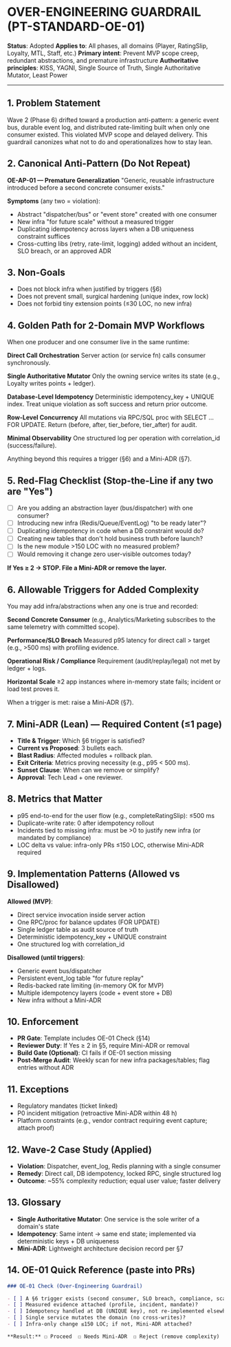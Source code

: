 # OVER-ENGINEERING GUARDRAIL (PT-STANDARD-OE-01)

**Status**: Adopted
**Applies to**: All phases, all domains (Player, RatingSlip, Loyalty, MTL, Staff, etc.)
**Primary intent**: Prevent MVP scope creep, redundant abstractions, and premature infrastructure
**Authoritative principles**: KISS, YAGNI, Single Source of Truth, Single Authoritative Mutator, Least Power

---

## 1. Problem Statement

Wave 2 (Phase 6) drifted toward a production anti-pattern: a generic event bus, durable event log, and distributed rate-limiting built when only one consumer existed. This violated MVP scope and delayed delivery. This guardrail canonizes what not to do and operationalizes how to stay lean.

## 2. Canonical Anti-Pattern (Do Not Repeat)

**OE-AP-01 — Premature Generalization**
"Generic, reusable infrastructure introduced before a second concrete consumer exists."

**Symptoms** (any two = violation):

- Abstract "dispatcher/bus" or "event store" created with one consumer
- New infra "for future scale" without a measured trigger
- Duplicating idempotency across layers when a DB uniqueness constraint suffices
- Cross-cutting libs (retry, rate-limit, logging) added without an incident, SLO breach, or an approved ADR

## 3. Non-Goals

- Does not block infra when justified by triggers (§6)
- Does not prevent small, surgical hardening (unique index, row lock)
- Does not forbid tiny extension points (≤30 LOC, no new infra)

## 4. Golden Path for 2-Domain MVP Workflows

When one producer and one consumer live in the same runtime:

**Direct Call Orchestration**
Server action (or service fn) calls consumer synchronously.

**Single Authoritative Mutator**
Only the owning service writes its state (e.g., Loyalty writes points + ledger).

**Database-Level Idempotency**
Deterministic idempotency_key + UNIQUE index. Treat unique violation as soft success and return prior outcome.

**Row-Level Concurrency**
All mutations via RPC/SQL proc with SELECT … FOR UPDATE. Return (before, after, tier_before, tier_after) for audit.

**Minimal Observability**
One structured log per operation with correlation_id (success/failure).

Anything beyond this requires a trigger (§6) and a Mini-ADR (§7).

## 5. Red-Flag Checklist (Stop-the-Line if any two are "Yes")

- [ ] Are you adding an abstraction layer (bus/dispatcher) with one consumer?
- [ ] Introducing new infra (Redis/Queue/EventLog) "to be ready later"?
- [ ] Duplicating idempotency in code when a DB constraint would do?
- [ ] Creating new tables that don't hold business truth before launch?
- [ ] Is the new module >150 LOC with no measured problem?
- [ ] Would removing it change zero user-visible outcomes today?

**If Yes ≥ 2 → STOP. File a Mini-ADR or remove the layer.**

## 6. Allowable Triggers for Added Complexity

You may add infra/abstractions when any one is true and recorded:

**Second Concrete Consumer**
(e.g., Analytics/Marketing subscribes to the same telemetry with committed scope).

**Performance/SLO Breach**
Measured p95 latency for direct call > target (e.g., >500 ms) with profiling evidence.

**Operational Risk / Compliance**
Requirement (audit/replay/legal) not met by ledger + logs.

**Horizontal Scale**
≥2 app instances where in-memory state fails; incident or load test proves it.

When a trigger is met: raise a Mini-ADR (§7).

## 7. Mini-ADR (Lean) — Required Content (≤1 page)

- **Title & Trigger**: Which §6 trigger is satisfied?
- **Current vs Proposed**: 3 bullets each.
- **Blast Radius**: Affected modules + rollback plan.
- **Exit Criteria**: Metrics proving necessity (e.g., p95 < 500 ms).
- **Sunset Clause**: When can we remove or simplify?
- **Approval**: Tech Lead + one reviewer.

## 8. Metrics that Matter

- p95 end-to-end for the user flow (e.g., completeRatingSlip): ≤500 ms
- Duplicate-write rate: 0 after idempotency rollout
- Incidents tied to missing infra: must be >0 to justify new infra (or mandated by compliance)
- LOC delta vs value: infra-only PRs ≤150 LOC, otherwise Mini-ADR required

## 9. Implementation Patterns (Allowed vs Disallowed)

**Allowed (MVP)**:

- Direct service invocation inside server action
- One RPC/proc for balance updates (FOR UPDATE)
- Single ledger table as audit source of truth
- Deterministic idempotency_key + UNIQUE constraint
- One structured log with correlation_id

**Disallowed (until triggers)**:

- Generic event bus/dispatcher
- Persistent event_log table "for future replay"
- Redis-backed rate limiting (in-memory OK for MVP)
- Multiple idempotency layers (code + event store + DB)
- New infra without a Mini-ADR

## 10. Enforcement

- **PR Gate**: Template includes OE-01 Check (§14)
- **Reviewer Duty**: If Yes ≥ 2 in §5, require Mini-ADR or removal
- **Build Gate (Optional)**: CI fails if OE-01 section missing
- **Post-Merge Audit**: Weekly scan for new infra packages/tables; flag entries without ADR

## 11. Exceptions

- Regulatory mandates (ticket linked)
- P0 incident mitigation (retroactive Mini-ADR within 48 h)
- Platform constraints (e.g., vendor contract requiring event capture; attach proof)

## 12. Wave-2 Case Study (Applied)

- **Violation**: Dispatcher, event_log, Redis planning with a single consumer
- **Remedy**: Direct call, DB idempotency, locked RPC, single structured log
- **Outcome**: ~55% complexity reduction; equal user value; faster delivery

## 13. Glossary

- **Single Authoritative Mutator**: One service is the sole writer of a domain's state
- **Idempotency**: Same intent → same end state; implemented via deterministic keys + DB uniqueness
- **Mini-ADR**: Lightweight architecture decision record per §7

## 14. OE-01 Quick Reference (paste into PRs)

```markdown
### OE-01 Check (Over-Engineering Guardrail)

- [ ] A §6 trigger exists (second consumer, SLO breach, compliance, scale)?
- [ ] Measured evidence attached (profile, incident, mandate)?
- [ ] Idempotency handled at DB (UNIQUE key), not re-implemented elsewhere?
- [ ] Single service mutates the domain (no cross-writes)?
- [ ] Infra-only change ≤150 LOC; if not, Mini-ADR attached?

**Result:** ☐ Proceed  ☐ Needs Mini-ADR  ☐ Reject (remove complexity)
```
